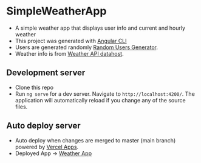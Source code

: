 # SimpleWeatherApp
 - A simple weather app that displays user info and current and hourly weather
 - This project was generated with [Angular CLI](https://github.com/angular/angular-cli)
 - Users are generated randomly [Random Users Generator](https://randomuser.me).
 - Weather info is from [Weather API datahost]( https://open-meteo.com/en/docs ).

## Development server
 - Clone this repo 
 - Run `ng serve` for a dev server. Navigate to `http://localhost:4200/`. The application will automatically reload if you change any of the source files.

## Auto deploy server
 - Auto deploy when changes are merged to master (main branch) powered by [Vercel Apps](https://vercel.com).
 - Deployed App -> [Weather App](https://simple-weather-app-rosy.vercel.app/user-list)

